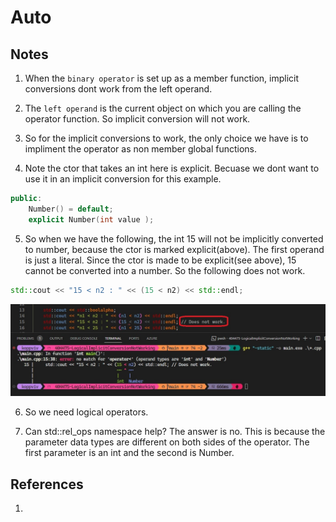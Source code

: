 # Auto

## Notes
1. When the `binary operator` is set up as a member function, implicit conversions dont work from the left operand. 

2. The `left operand` is the current object on which you are calling the operator function. So implicit conversion will not work.

3. So for the implicit conversions to work, the only choice we have is to impliment the operator as non member global functions.

4. Note the ctor that takes an int here is explicit. Becuase we dont want to use it in an implicit conversion for this example.

```cpp
public:
	Number() = default;
	explicit Number(int value );
```

5. So when we have the following, the int 15 will not be implicitly converted to number, because the ctor is marked explicit(above). The first operand is just a literal. Since the ctor is made to be explicit(see above), 15 cannot be converted into a number. So the following does not work.

```cpp
std::cout << "15 < n2 : " << (15 < n2) << std::endl;
```

![Not Working](50_50_NotWorking.jpg)

6. So we need logical operators. 

7. Can std::rel_ops namespace help? The answer is no. This is because the parameter data types are different on both sides of the operator. The first parameter is an int and the second is Number.



## References

1. 

